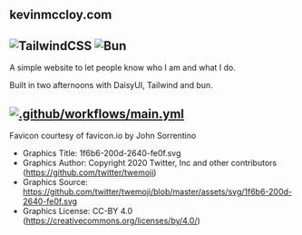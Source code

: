 ## kevinmccloy.com
![TailwindCSS](https://img.shields.io/badge/tailwindcss-%2338B2AC.svg?style=for-the-badge&logo=tailwind-css&logoColor=white)
![Bun](https://img.shields.io/badge/Bun-%23000000.svg?style=for-the-badge&logo=bun&logoColor=white)
---
A simple website to let people know who I am and what I do.

Built in two afternoons with DaisyUI, Tailwind and bun.

[![.github/workflows/main.yml](https://github.com/SecretlyNotARobot/landing/actions/workflows/main.yml/badge.svg)](https://github.com/SecretlyNotARobot/landing/actions/workflows/main.yml)
---

Favicon courtesy of favicon.io by John Sorrentino
- Graphics Title: 1f6b6-200d-2640-fe0f.svg
- Graphics Author: Copyright 2020 Twitter, Inc and other contributors (https://github.com/twitter/twemoji)
- Graphics Source: https://github.com/twitter/twemoji/blob/master/assets/svg/1f6b6-200d-2640-fe0f.svg
- Graphics License: CC-BY 4.0 (https://creativecommons.org/licenses/by/4.0/)
